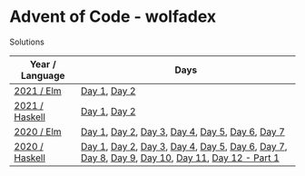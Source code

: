 # Advent of Code - wolfadex

Solutions

| Year / Language                       | Days                                                                                                                                                                                                                                                                                                                                                                                                                                                                                                                                                    |
| ------------------------------------- | ------------------------------------------------------------------------------------------------------------------------------------------------------------------------------------------------------------------------------------------------------------------------------------------------------------------------------------------------------------------------------------------------------------------------------------------------------------------------------------------------------------------------------------------------------- |
| [2021 / Elm](./2021/lang-elm)         | [Day 1](./2021/lang-elm/src/Day01.elm), [Day 2](./2021/lang-elm/src/Day02.elm)                                                                                                                                                                                      |
| [2021 / Haskell](./2021/lang-haskell) | [Day 1](./2021/lang-haskell/src/Day01.hs), [Day 2](./2021/lang-haskell/src/Day02.hs) |
| [2020 / Elm](./2020/lang-elm)         | [Day 1](./2020/lang-elm/src/Day01.elm), [Day 2](./2020/lang-elm/src/Day02.elm), [Day 3](./2020/lang-elm/src/Day03.elm), [Day 4](./2020/lang-elm/src/Day04.elm), [Day 5](./2020/lang-elm/src/Day05.elm), [Day 6](./2020/lang-elm/src/Day06.elm), [Day 7](./2020/lang-elm/src/Day07.elm)                                                                                                                                                                                                                                                                  |
| [2020 / Haskell](./2020/lang-haskell) | [Day 1](./2020/lang-haskell/src/Day01.hs), [Day 2](./2020/lang-haskell/src/Day02.hs), [Day 3](./2020/lang-haskell/src/Day03.hs), [Day 4](./2020/lang-haskell/src/Day04.hs), [Day 5](./2020/lang-haskell/src/Day05.hs), [Day 6](./2020/lang-haskell/src/Day06.hs), [Day 7](./2020/lang-haskell/src/Day07.hs), [Day 8](./2020/lang-haskell/src/Day08.hs), [Day 9](./2020/lang-haskell/src/Day09.hs), [Day 10](./2020/lang-haskell/src/Day10.hs), [Day 11](./2020/lang-haskell/src/Day11.hs), [Day 12 - Part 1](./2020/lang-haskell/src/Day12.hs) |

